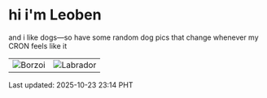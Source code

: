 # hi i'm Leoben

and i like dogs—so have some random dog pics that change whenever my CRON feels like it

|  |  |
|--------|----------|
| ![Borzoi](https://random-dog-vercel.vercel.app/api/random-borzoi?v=1761232441) | ![Labrador](https://random-dog-vercel.vercel.app/api/random-labrador?v=1761232441) |

Last updated: 2025-10-23 23:14 PHT
